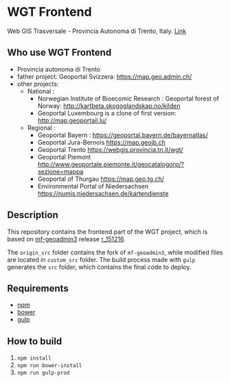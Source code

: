 # WGT Frontend
Web GIS Trasversale - Provincia Autonoma di Trento, Italy. [Link](https://webgis.provincia.tn.it/wgt/)

## Who use WGT Frontend
  - Provincia autonoma di Trento 
  - father project: Geoportal Svizzera: https://map.geo.admin.ch/
  - other projects:
    - National :
       - Norwegian Institute of Bioecomic Research : Geoportal forest of Norway: http://kartbeta.skogoglandskap.no/kilden
       - Geoportal Luxembourg is a clone of first version: http://map.geoportail.lu/
    - Regional :
       - Geoportal Bayern : https://geoportal.bayern.de/bayernatlas/
       - Geoportal Jura-Bernois https://map.geojb.ch
       - Geoportal Trento https://webgis.provincia.tn.it/wgt/
       - Geoportal Piemont http://www.geoportale.piemonte.it/geocatalogorp/?sezione=mappa
       - Geoportal of Thurgau https://map.geo.tg.ch/
       - Environmental Portal of Niedersachsen https://numis.niedersachsen.de/kartendienste


## Description
This repository contains the frontend part of the WGT project, which is based on [mf-geoadmin3](https://github.com/geoadmin/mf-geoadmin3) release [r_151216](https://github.com/geoadmin/mf-geoadmin3/releases/tag/r_151216).

The `origin_src` folder contains the fork of `mf-geoadmin3`, while modified files are located in `custom_src` folder.
The build process made with `gulp` generates the `src` folder, which contains the final code to deploy.

## Requirements
- [npm](https://www.npmjs.com/)
- [bower](https://bower.io/)
- [gulp](http://gulpjs.com/)

## How to build
1. `npm install`
2. `npm run bower-install`
3. `npm run gulp-prod`
